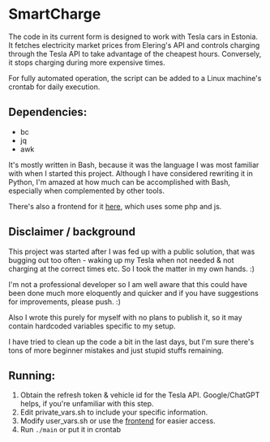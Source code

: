 # SmartCharge

The code in its current form is designed to work with Tesla cars in Estonia. It fetches electricity market prices from Elering's API and controls charging through the Tesla API to take advantage of the cheapest hours. Conversely, it stops charging during more expensive times.

For fully automated operation, the script can be added to a Linux machine's crontab for daily execution.

## Dependencies:
* bc
* jq
* awk


It's mostly written in Bash, because it was the language I was most familiar with when I started this project. Although I have considered rewriting it in Python, I'm amazed at how much can be accomplished with Bash, especially when complemented by other tools.

There's also a frontend for it [here](https://github.com/faekz0r/SmartCharge-frontend), which uses some php and js.

## Disclaimer / background
This project was started after I was fed up with a public solution, that was bugging out too often - waking up my Tesla when not needed & not charging at the correct times etc. So I took the matter in my own hands. :)

I'm not a professional developer so I am well aware that this could have been done much more eloquently and quicker and if you have suggestions for improvements, please push. :)

Also I wrote this purely for myself with no plans to publish it, so it may contain hardcoded variables specific to my setup.

I have tried to clean up the code a bit in the last days, but I'm sure there's tons of more beginner mistakes and just stupid stuffs remaining.

## Running:
1. Obtain the refresh token & vehicle id for the Tesla API. Google/ChatGPT helps, if you're unfamiliar with this step.
2. Edit private_vars.sh to include your specific information.
3. Modify user_vars.sh or use the [frontend](https://github.com/faekz0r/SmartCharge-frontend) for easier access.
4. Run `./main` or put it in crontab
